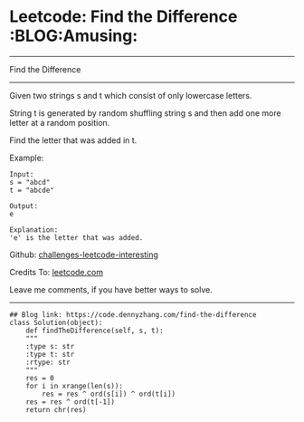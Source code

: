 
# Leetcode: Find the Difference     :BLOG:Amusing:

---

Find the Difference  

---

Given two strings s and t which consist of only lowercase letters.  

String t is generated by random shuffling string s and then add one more letter at a random position.  

Find the letter that was added in t.  

Example:  

    Input:
    s = "abcd"
    t = "abcde"
    
    Output:
    e
    
    Explanation:
    'e' is the letter that was added.

Github: [challenges-leetcode-interesting](https://github.com/DennyZhang/challenges-leetcode-interesting/tree/master/problems/find-the-difference)  

Credits To: [leetcode.com](https://leetcode.com/problems/find-the-difference/description/)  

Leave me comments, if you have better ways to solve.  

---

    ## Blog link: https://code.dennyzhang.com/find-the-difference
    class Solution(object):
        def findTheDifference(self, s, t):
    	"""
    	:type s: str
    	:type t: str
    	:rtype: str
    	"""
    	res = 0
    	for i in xrange(len(s)):
    	    res = res ^ ord(s[i]) ^ ord(t[i])
    	res = res ^ ord(t[-1])
    	return chr(res)

